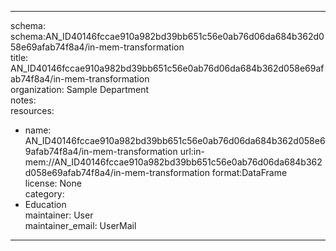 


---  
schema: schema:AN_ID40146fccae910a982bd39bb651c56e0ab76d06da684b362d058e69afab74f8a4/in-mem-transformation  
title: AN_ID40146fccae910a982bd39bb651c56e0ab76d06da684b362d058e69afab74f8a4/in-mem-transformation  
organization: Sample Department  
notes:   
resources:  
- name: AN_ID40146fccae910a982bd39bb651c56e0ab76d06da684b362d058e69afab74f8a4/in-mem-transformation 
 url:in-mem://AN_ID40146fccae910a982bd39bb651c56e0ab76d06da684b362d058e69afab74f8a4/in-mem-transformation 
 format:DataFrame  
license: None  
category:
 - Education  
maintainer: User  
maintainer_email: UserMail  
---